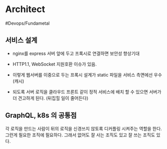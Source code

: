 # Architect

#Devops/Fundametal



## 서비스 설계

- nginx를 express 서버 앞에 두고 프록시로 연결하면 보안성 향상기대

- HTTP1.1, WebSocket 지원호환 이슈가 있음.

* 이렇게 웹서버를 이중으로 두는 프록시 설계가 static 파일을 서비스 측면에선 우수(캐시)

* 되도록 서버 로직을 클라우드 프론트 같이 정적 서비스에 배치 할 수 있으면 서버가 더 견고하게 된다. (뒤집힐 일이 줄어든다)

 



## GraphQL, k8s 의 공통점

각 로직을 만드는 사람이 뒤의 로직을 신경쓰지 않토록 디커플링 시켜주는 역할을 한다. 그런게 필요한 조직에 필요하다. 그래서 없어도 잘 사는 조직도 있고 잘 쓰는 조직도 있다.